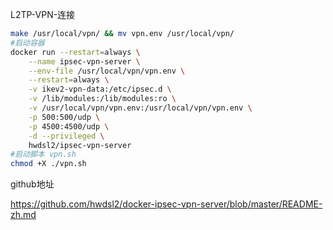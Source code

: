 L2TP-VPN-连接

```bash
make /usr/local/vpn/ && mv vpn.env /usr/local/vpn/
#启动容器
docker run --restart=always \
    --name ipsec-vpn-server \
    --env-file /usr/local/vpn/vpn.env \
    --restart=always \
    -v ikev2-vpn-data:/etc/ipsec.d \
    -v /lib/modules:/lib/modules:ro \
    -v /usr/local/vpn/vpn.env:/usr/local/vpn/vpn.env \
    -p 500:500/udp \
    -p 4500:4500/udp \
    -d --privileged \
    hwdsl2/ipsec-vpn-server
#启动脚本 vpn.sh
chmod +X ./vpn.sh
```

github地址

https://github.com/hwdsl2/docker-ipsec-vpn-server/blob/master/README-zh.md
